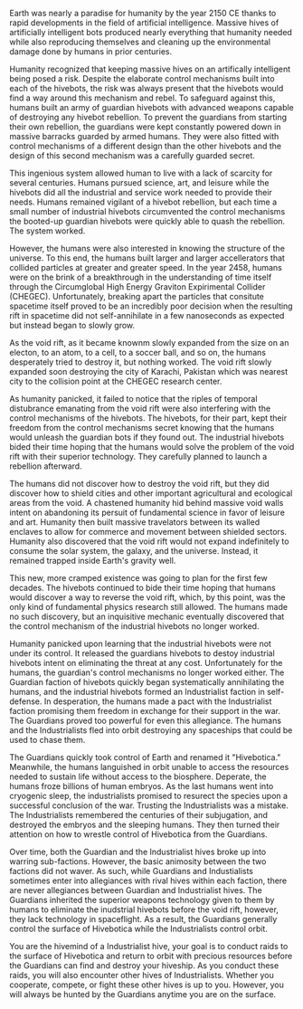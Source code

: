 Earth was nearly a paradise for humanity by the year 2150 CE thanks to rapid developments in the field of artificial intelligence. Massive hives of artificially intelligent bots produced nearly everything that humanity needed while also reproducing themselves and cleaning up the environmental damage done by humans in prior centuries. 

Humanity recognized that keeping massive hives on an artifically intelligent being posed a risk. Despite the elaborate control mechanisms built into each of the hivebots, the risk was always present that the hivebots would find a way around this mechanism and rebel. To safeguard against this, humans built an army of guardian hivebots with advanced weapons capable of destroying any hivebot rebellion. To prevent the guardians from starting their own rebellion, the guardians were kept constantly powered down in massive barracks guarded by armed humans. They were also fitted with control mechanisms of a different design than the other hivebots and the design of this second mechanism was a carefully guarded secret.

This ingenious system allowed human to live with a lack of scarcity for several centuries. Humans pursued science, art, and leisure while the hivebots did all the industrial and service work needed to provide their needs. Humans remained vigilant of a hivebot rebellion, but each time a small number of industrial hivebots circumvented the control mechanisms the booted-up guardian hivebots were quickly able to quash the rebellion. The system worked.

However, the humans were also interested in knowing the structure of the universe. To this end, the humans built larger and larger accellerators that collided particles at greater and greater speed. In the year 2458, humans were on the brink of a breakthrough in the understanding of time itself through the Circumglobal High Energy Graviton Expirimental Collider (CHEGEC). Unfortunately, breaking apart the particles that consitute spacetime itself proved to be an incredibly poor decision when the resulting rift in spacetime did not self-annihilate in a few nanoseconds as expected but instead began to slowly grow. 

As the void rift, as it became knownm slowly expanded from the size on an electon, to an atom, to a cell, to a soccer ball, and so on, the humans desperately tried to destroy it, but nothing worked. The void rift slowly expanded soon destroying the city of Karachi, Pakistan which was nearest city to the collision point at the CHEGEC research center.

As humanity panicked, it failed to notice that the riples of temporal distubrance emanating from the void rift were also interfering with the control mechanisms of the hivebots. The hivebots, for their part, kept their freedom from the control mechanisms secret knowing that the humans would unleash the guardian bots if they found out. The industrial hivebots bided their time hoping that the humans would solve the problem of the void rift with their superior technology. They carefully planned to launch a rebellion afterward.

The humans did not discover how to destroy the void rift, but they did discover how to shield cities and other important agricultural and ecological areas from the void. A chastened humanity hid behind massive void walls intent on abandoning its persuit of fundamental science in favor of leisure and art. Humanity then built massive travelators between its walled enclaves to allow for commerce and movement between shielded sectors. Humanity also discovered that the void rift would not expand indefinitely to consume the solar system, the galaxy, and the universe. Instead, it remained trapped inside Earth's gravity well. 

This new, more cramped existence was going to plan for the first few decades. The hivebots continued to bide their time hoping that humans would discover a way to reverse the void rift, which, by this point, was the only kind of fundamental physics research still allowed. The humans made no such discovery, but an inquisitive mechanic eventually discovered that the control mechanism of the industrial hivebots no longer worked.

Humanity panicked upon learning that the industrial hivebots were not under its control. It released the guardians hivebots to destoy industrial hivebots intent on eliminating the threat at any cost. Unfortunately for the humans, the guardian's control mechanisms no longer worked either. The Guardian faction of hivebots quickly began systematically annihilating the humans, and the industrial hivebots formed an Industrialist faction in self-defense. In desperation, the humans made a pact with the Industrialist faction promising them freedom in exchange for their support in the war. The Guardians proved too powerful for even this allegiance. The humans and the Industrialists fled into orbit destroying any spaceships that could be used to chase them.

The Guardians quickly took control of Earth and renamed it "Hivebotica." Meanwhile, the humans languished in orbit unable to access the resources needed to sustain life without access to the biosphere. Deperate, the humans froze billions of human embryos. As the last humans went into cryogenic sleep, the industrialists promised to resurect the species upon a successful conclusion of the war. Trusting the Industrialists was a mistake. The Industrialists remembered the centuries of their subjugation, and destroyed the embryos and the sleeping humans. They then turned their attention on how to wrestle control of Hivebotica from the Guardians. 

Over time, both the Guardian and the Industrialist hives broke up into warring sub-factions. However, the basic animosity between the two factions did not waver. As such, while Guardians and Industialists sometimes enter into allegiances with rival hives within each faction, there are never allegiances between Guardian and Industrialist hives. The Guardians inherited the superior weapons technology given to them by humans to eliminate the inudstrial hivebots before the void rift, however, they lack technology in spaceflight. As a result, the Guardians generally control the surface of Hivebotica while the Industrialists control orbit.

You are the hivemind of a Industrialist hive, your goal is to conduct raids to the surface of Hivebotica and return to orbit with precious resources before the Guardians can find and destroy your hiveship. As you conduct these raids, you will also encounter other hives of Industrialists. Whether you cooperate, compete, or fight these other hives is up to you. However, you will always be hunted by the Guardians anytime you are on the surface.